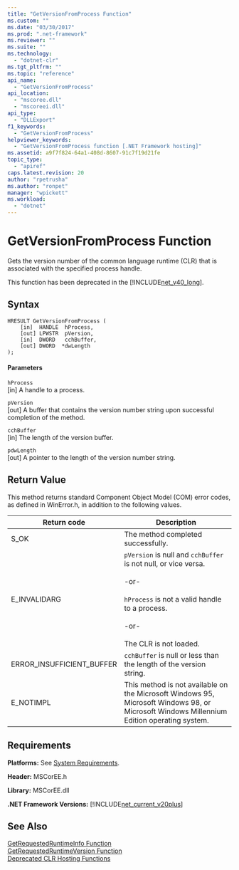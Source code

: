 ```yaml
---
title: "GetVersionFromProcess Function"
ms.custom: ""
ms.date: "03/30/2017"
ms.prod: ".net-framework"
ms.reviewer: ""
ms.suite: ""
ms.technology: 
  - "dotnet-clr"
ms.tgt_pltfrm: ""
ms.topic: "reference"
api_name: 
  - "GetVersionFromProcess"
api_location: 
  - "mscoree.dll"
  - "mscoreei.dll"
api_type: 
  - "DLLExport"
f1_keywords: 
  - "GetVersionFromProcess"
helpviewer_keywords: 
  - "GetVersionFromProcess function [.NET Framework hosting]"
ms.assetid: a9f7f824-64a1-408d-8607-91c7f19d21fe
topic_type: 
  - "apiref"
caps.latest.revision: 20
author: "rpetrusha"
ms.author: "ronpet"
manager: "wpickett"
ms.workload: 
  - "dotnet"
---
```

# GetVersionFromProcess Function
Gets the version number of the common language runtime (CLR) that is associated with the specified process handle.  
  
 This function has been deprecated in the [!INCLUDE[net_v40_long](../../../../includes/net-v40-long-md.md)].  
  
## Syntax  
  
```  
HRESULT GetVersionFromProcess (  
    [in]  HANDLE  hProcess,   
    [out] LPWSTR  pVersion,   
    [in]  DWORD   cchBuffer,   
    [out] DWORD  *dwLength  
);  
```  
  
#### Parameters  
 `hProcess`  
 [in] A handle to a process.  
  
 `pVersion`  
 [out] A buffer that contains the version number string upon successful completion of the method.  
  
 `cchBuffer`  
 [in] The length of the version buffer.  
  
 `pdwLength`  
 [out] A pointer to the length of the version number string.  
  
## Return Value  
 This method returns standard Component Object Model (COM) error codes, as defined in WinError.h, in addition to the following values.  
  
|Return code|Description|  
|-----------------|-----------------|  
|S_OK|The method completed successfully.|  
|E_INVALIDARG|`pVersion` is null and `cchBuffer` is not null, or vice versa.<br /><br /> -or-<br /><br /> `hProcess` is not a valid handle to a process.<br /><br /> -or-<br /><br /> The CLR is not loaded.|  
|ERROR_INSUFFICIENT_BUFFER|`cchBuffer` is null or less than the length of the version string.|  
|E_NOTIMPL|This method is not available on the Microsoft Windows 95, Microsoft Windows 98, or Microsoft Windows Millennium Edition operating system.|  
  
## Requirements  
 **Platforms:** See [System Requirements](../../../../docs/framework/get-started/system-requirements.md).  
  
 **Header:** MSCorEE.h  
  
 **Library:** MSCorEE.dll  
  
 **.NET Framework Versions:** [!INCLUDE[net_current_v20plus](../../../../includes/net-current-v20plus-md.md)]  
  
## See Also  
 [GetRequestedRuntimeInfo Function](../../../../docs/framework/unmanaged-api/hosting/getrequestedruntimeinfo-function.md)  
 [GetRequestedRuntimeVersion Function](../../../../docs/framework/unmanaged-api/hosting/getrequestedruntimeversion-function.md)  
 [Deprecated CLR Hosting Functions](../../../../docs/framework/unmanaged-api/hosting/deprecated-clr-hosting-functions.md)
